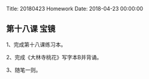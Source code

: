 Title: 20180423 Homework
Date: 2018-04-23 00:00:00


## 第十八课 宝镜

1、完成第十八课练习本。

2、完成《大林寺桃花》写字本B并背诵。

3、随笔一则。
